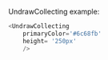 UndrawCollecting example:
```js 
<UndrawCollecting
    primaryColor='#6c68fb'
    height= '250px'
    />
```